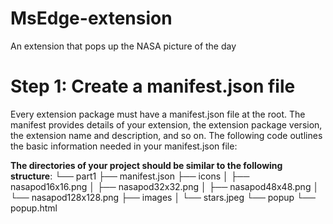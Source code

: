 # MsEdge-extension
An extension that pops up the NASA picture of the day

# Step 1: Create a manifest.json file
Every extension package must have a manifest.json file at the root. The manifest provides details of your extension, the extension package version, the extension name and description, and so on.
The following code outlines the basic information needed in your manifest.json file:

**The directories of your project should be similar to the following structure**:
└── part1
    ├── manifest.json
    ├── icons
    │   ├── nasapod16x16.png
    │   ├── nasapod32x32.png
    │   ├── nasapod48x48.png
    │   └── nasapod128x128.png
    ├── images
    │   └── stars.jpeg
    └── popup
        └── popup.html
